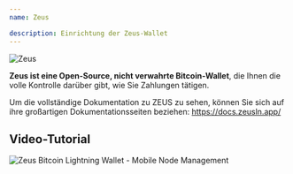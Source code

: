 ```yaml
---
name: Zeus

description: Einrichtung der Zeus-Wallet
---
```


![Zeus](assets/cover.webp)

**Zeus ist eine Open-Source, nicht verwahrte Bitcoin-Wallet**, die Ihnen die volle Kontrolle darüber gibt, wie Sie Zahlungen tätigen.

Um die vollständige Dokumentation zu ZEUS zu sehen, können Sie sich auf ihre großartigen Dokumentationsseiten beziehen: https://docs.zeusln.app/

## Video-Tutorial

![Zeus Bitcoin Lightning Wallet - Mobile Node Management ](https://youtu.be/hmmehTnV3ys)

